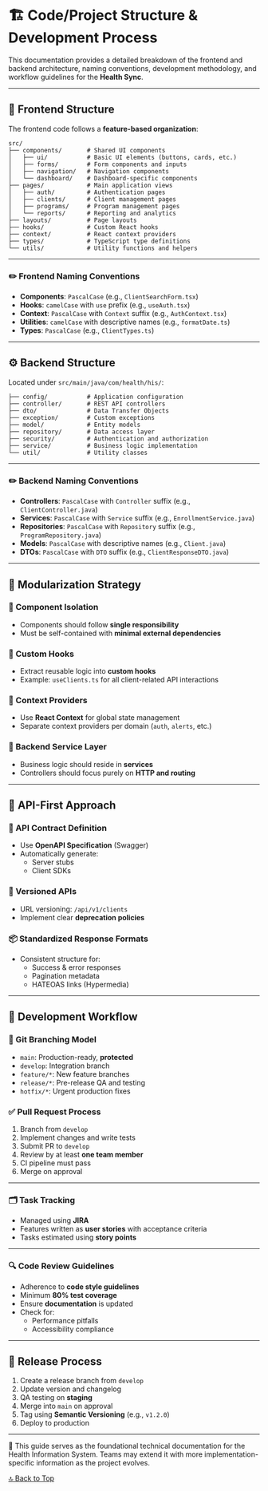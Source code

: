 # 🏗️ Code/Project Structure & Development Process

This documentation provides a detailed breakdown of the frontend and backend architecture, naming conventions, development methodology, and workflow guidelines for the **Health Sync**.

---

## 🎨 Frontend Structure

The frontend code follows a **feature-based organization**:

```
src/
├── components/       # Shared UI components
│   ├── ui/           # Basic UI elements (buttons, cards, etc.)
│   ├── forms/        # Form components and inputs
│   ├── navigation/   # Navigation components
│   └── dashboard/    # Dashboard-specific components
├── pages/            # Main application views
│   ├── auth/         # Authentication pages
│   ├── clients/      # Client management pages
│   ├── programs/     # Program management pages
│   └── reports/      # Reporting and analytics
├── layouts/          # Page layouts
├── hooks/            # Custom React hooks
├── context/          # React context providers
├── types/            # TypeScript type definitions
└── utils/            # Utility functions and helpers
```

---

### ✏️ Frontend Naming Conventions

- **Components**: `PascalCase` (e.g., `ClientSearchForm.tsx`)
- **Hooks**: `camelCase` with `use` prefix (e.g., `useAuth.tsx`)
- **Context**: `PascalCase` with `Context` suffix (e.g., `AuthContext.tsx`)
- **Utilities**: `camelCase` with descriptive names (e.g., `formatDate.ts`)
- **Types**: `PascalCase` (e.g., `ClientTypes.ts`)

---

## ⚙️ Backend Structure

Located under `src/main/java/com/health/his/`:
```
├── config/           # Application configuration
├── controller/       # REST API controllers 
├── dto/              # Data Transfer Objects
├── exception/        # Custom exceptions
├── model/            # Entity models
├── repository/       # Data access layer
├── security/         # Authentication and authorization
├── service/          # Business logic implementation
└── util/             # Utility classes
```


---

### ✏️ Backend Naming Conventions

- **Controllers**: `PascalCase` with `Controller` suffix (e.g., `ClientController.java`)
- **Services**: `PascalCase` with `Service` suffix (e.g., `EnrollmentService.java`)
- **Repositories**: `PascalCase` with `Repository` suffix (e.g., `ProgramRepository.java`)
- **Models**: `PascalCase` with descriptive names (e.g., `Client.java`)
- **DTOs**: `PascalCase` with `DTO` suffix (e.g., `ClientResponseDTO.java`)

---

## 🧩 Modularization Strategy

### 🧱 Component Isolation

- Components should follow **single responsibility**
- Must be self-contained with **minimal external dependencies**

### 🔁 Custom Hooks

- Extract reusable logic into **custom hooks**
- Example: `useClients.ts` for all client-related API interactions

### 🧠 Context Providers

- Use **React Context** for global state management
- Separate context providers per domain (`auth`, `alerts`, etc.)

### 🧠 Backend Service Layer

- Business logic should reside in **services**
- Controllers should focus purely on **HTTP and routing**

---

## 📡 API-First Approach

### 📜 API Contract Definition

- Use **OpenAPI Specification** (Swagger)
- Automatically generate:
  - Server stubs
  - Client SDKs

### 🔄 Versioned APIs

- URL versioning: `/api/v1/clients`
- Implement clear **deprecation policies**

### 📦 Standardized Response Formats

- Consistent structure for:
  - Success & error responses
  - Pagination metadata
  - HATEOAS links (Hypermedia)

---

## 🔁 Development Workflow

### 🌳 Git Branching Model

- `main`: Production-ready, **protected**
- `develop`: Integration branch
- `feature/*`: New feature branches
- `release/*`: Pre-release QA and testing
- `hotfix/*`: Urgent production fixes

### ✅ Pull Request Process

1. Branch from `develop`
2. Implement changes and write tests
3. Submit PR to `develop`
4. Review by at least **one team member**
5. CI pipeline must pass
6. Merge on approval

---

### 🗂️ Task Tracking

- Managed using **JIRA**
- Features written as **user stories** with acceptance criteria
- Tasks estimated using **story points**

---

### 🔍 Code Review Guidelines

- Adherence to **code style guidelines**
- Minimum **80% test coverage**
- Ensure **documentation** is updated
- Check for:
  - Performance pitfalls
  - Accessibility compliance

---

## 🚀 Release Process

1. Create a release branch from `develop`
2. Update version and changelog
3. QA testing on **staging**
4. Merge into `main` on approval
5. Tag using **Semantic Versioning** (e.g., `v1.2.0`)
6. Deploy to production

---

📘 This guide serves as the foundational technical documentation for the Health Information System. Teams may extend it with more implementation-specific information as the project evolves.

[🔝 Back to Top](https://github.com/McRonaah/HealthSync/blob/main/Documentations/DevelopmentProcess.md)
